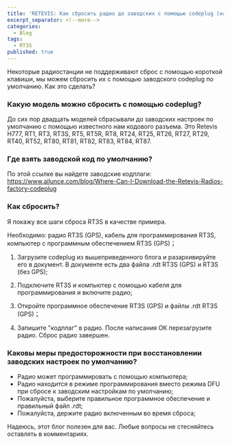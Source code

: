```yaml
---
title: 'RETEVIS: Как сбросить радио до заводских с помощью codeplug (на примере RT3S)'
excerpt_separator: <!--more-->
categories:
  - Blog
tags:
  - RT3S
published: true
---
```

Некоторые радиостанции не поддерживают сброс с помощью короткой клавиши, мы можем сбросить их с помощью заводского codeplug по умолчанию. Как это сделать?

### Какую модель можно сбросить с помощью codeplug?

До сих пор двадцать моделей сбрасывали до заводских настроек по умолчанию с помощью известного нам кодового разъема. Это Retevis H777, RT1, RT3, RT3S, RT5, RT5R, RT8, RT24, RT25, RT26, RT27, RT29, RT40, RT52, RT80, RT81, RT82, RT83, RT84, RT87.

### Где взять заводской код по умолчанию?

По этой ссылке вы найдете заводские кодплаги: https://www.ailunce.com/blog/Where-Can-I-Download-the-Retevis-Radios-factory-codeplug

### Как сбросить?

Я покажу все шаги сброса RT3S в качестве примера.

Необходимо: радио RT3S (GPS), кабель для программирования RT3S, компьютер с программным обеспечением RT3S (GPS)；

1. Загрузите codeplug из вышеприведенного блога и разархивируйте его в документ. В документе есть два файла .rdt RT3S (GPS) и RT3S (без GPS);

2. Подключите RT3S и компьютер с помощью кабеля для программирования и включите радио;

3. Откройте программное обеспечение RT3S (GPS) и файлы .rdt RT3S (GPS)；

4. Запишите "кодплаг" в радио. После написания ОК перезагрузите радио. Сброс радио завершен.


### Каковы меры предосторожности при восстановлении заводских настроек по умолчанию?

- Радио может программировать с помощью компьютера;
- Радио находится в режиме программирования вместо режима DFU при сбросе к заводским настройкам по умолчанию;
- Пожалуйста, выберите правильное программное обеспечение и правильный файл .rdt;
- Пожалуйста, держите радио включенным во время сброса;

Надеюсь, этот блог полезен для вас. Любые вопросы не стесняйтесь оставлять в комментариях.
